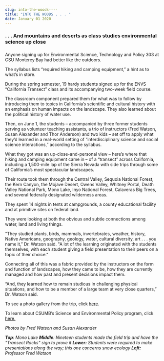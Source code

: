 ```yaml
---
slug: into-the-woods----
title: "INTO THE WOODS . . . "
date: January 01 2020
---
```


 
<h3></h3>
<h3>
  . . . And mountains and deserts as class studies environmental science up
  close
</h3>
<p></p>
<h3></h3>
<p></p>
<p>
  Anyone signing up for Environmental Science, Technology and Policy 303 at CSU
  Monterey Bay had better like the outdoors.
</p>
<p>
  The syllabus lists “required hiking and camping equipment,” a hint as to
  what’s in store.
</p>
<p>
  During the spring semester, 19 hardy students signed up for the ENVS
  “California Transect” class and its accompanying two-week field course.
</p>
<p>
  The classroom component prepared them for what was to follow by introducing
  them to topics in California’s scientific and cultural history with an
  emphasis on human impacts on the landscape. They also learned about the
  political history of water use.
</p>
<p>
  Then, on June 1, the students – accompanied by three former students serving
  as volunteer teaching assistants, a trio of instructors (Fred Watson, Susan
  Alexander and Thor Anderson) and two kids – set off to apply what they’d
  learned in a real-world setting of “interdisciplinary science and social
  science interactions,” according to the syllabus.
</p>
<p>
  What they got was an up-close-and-personal view – here’s where that hiking and
  camping equipment came in – of a “transect” across California, including a
  1,500-mile lap of the Sierra Nevada with side trips through some of
  California’s most spectacular landscapes.
</p>
<p>
  Their route took them through the Central Valley, Sequoia National Forest, the
  Kern Canyon, the Mojave Desert, Owens Valley, Whitney Portal, Death Valley
  National Park, Mono Lake, Inyo National Forest, Calaveras Big Trees, and
  several federally designated wilderness areas.
</p>
<p>
  They spent 14 nights in tents at campgrounds, a county educational facility
  and at primitive sites on federal land.
</p>
<p>
  They were looking at both the obvious and subtle connections among water, land
  and living things.
</p>
<p>
  “They studied plants, birds, mammals, invertebrates, weather, history, Native
  Americans, geography, geology, water, cultural diversity, art . . . you name
  it,” Dr. Watson said. "A lot of the learning originated with the students
  themselves, with each student giving a field presentation to their peers on a
  topic of their choice."
</p>
<p>
  Connecting all of this was a fabric provided by the instructors on the form
  and function of landscapes, how they came to be, how they are currently
  managed and how past and present decisions impact them.
</p>
<p>
  “And, they learned how to remain studious in challenging physical situations,
  and how to be a member of a large team at very close quarters,” Dr. Watson
  said.
</p>
<p>
  To see a photo gallery from the trip, click
  <a href="https://sep.csumb.edu/class/ENVS303/2011/index.htm">here</a>.
</p>
<p>
  To learn about CSUMB’s Science and Environmental Policy program, click
  <a href="//sep.csumb.edu/sep/">here.</a>
</p>
<p><em>Photos by Fred Watson and Susan Alexander</em></p>
<p>
  <em
    ><strong>Top</strong>: Mono Lake <strong>Middle</strong>: Nineteen students
    made the field trip and have the "Transect Rocks" sign to prove it
    <strong>Lower:</strong> Students were required to make presentations along
    the way; this one concerns snow ecology <strong>Left:</strong> Professor
    Fred Watson</em
  >
</p>
 

